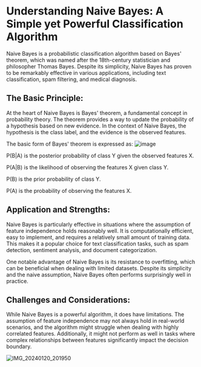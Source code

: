 # Understanding Naive Bayes: A Simple yet Powerful Classification Algorithm

Naive Bayes is a probabilistic classification algorithm based on Bayes' theorem, which was named after the 18th-century statistician and philosopher Thomas Bayes. Despite its simplicity, Naive Bayes has proven to be remarkably effective in various applications, including text classification, spam filtering, and medical diagnosis.

## The Basic Principle:

At the heart of Naive Bayes is Bayes' theorem, a fundamental concept in probability theory. The theorem provides a way to update the probability of a hypothesis based on new evidence. In the context of Naive Bayes, the hypothesis is the class label, and the evidence is the observed features.

The basic form of Bayes' theorem is expressed as:
![image](https://github.com/BimsaraS99/naive-bayes-algorithm-ml/assets/107334404/584ca7f2-113e-478a-840c-2c8ed328d469)

P(B|A) is the posterior probability of class Y given the observed features X.

P(A|B) is the likelihood of observing the features X given class Y.

P(B) is the prior probability of class Y.

P(A) is the probability of observing the features X.


## Application and Strengths:

Naive Bayes is particularly effective in situations where the assumption of feature independence holds reasonably well. It is computationally efficient, easy to implement, and requires a relatively small amount of training data. This makes it a popular choice for text classification tasks, such as spam detection, sentiment analysis, and document categorization.

One notable advantage of Naive Bayes is its resistance to overfitting, which can be beneficial when dealing with limited datasets. Despite its simplicity and the naive assumption, Naive Bayes often performs surprisingly well in practice.

## Challenges and Considerations:

While Naive Bayes is a powerful algorithm, it does have limitations. The assumption of feature independence may not always hold in real-world scenarios, and the algorithm might struggle when dealing with highly correlated features. Additionally, it might not perform as well in tasks where complex relationships between features significantly impact the decision boundary.


![IMG_20240120_201950](https://github.com/BimsaraS99/naive-bayes-algorithm-ml/assets/107334404/975b0492-9303-4896-b689-6cc6c8b7b2ad)
